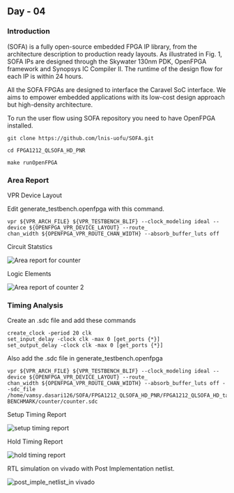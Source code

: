 ## Day - 04

### Introduction

 (SOFA) is a fully open-source embedded FPGA IP library, from the architecture description to production ready layouts. As illustrated in Fig. 1, SOFA IPs are designed through the Skywater 130nm PDK, OpenFPGA framework and Synopsys IC Compiler II. The runtime of the design flow for each IP is within 24 hours.

All the SOFA FPGAs are designed to interface the Caravel SoC interface. We aims to empower embedded applications with its low-cost design approach but high-density architecture.

To run the user flow using SOFA repository you need to have OpenFPGA installed.
```
git clone https://github.com/lnis-uofu/SOFA.git

cd FPGA1212_QLSOFA_HD_PNR

make runOpenFPGA

```

### Area Report 

VPR Device Layout

Edit generate_testbench.openfpga with this command.
```
vpr ${VPR_ARCH_FILE} ${VPR_TESTBENCH_BLIF} --clock_modeling ideal --device ${OPENFPGA_VPR_DEVICE_LAYOUT} --route_
chan_width ${OPENFPGA_VPR_ROUTE_CHAN_WIDTH} --absorb_buffer_luts off
```
Circuit Statstics

![Area report for counter](https://user-images.githubusercontent.com/67407412/172047423-35fd1a5a-f731-46bd-82ba-65aab354b550.jpg)

Logic Elements

![Area report of counter 2](https://user-images.githubusercontent.com/67407412/172047459-f44687ab-735a-4c46-bbc4-b4f617c68f95.jpg)

### Timing Analysis

Create an .sdc file and add these commands
```
create_clock -period 20 clk
set_input_delay -clock clk -max 0 [get_ports {*}]
set_output_delay -clock clk -max 0 [get_ports {*}]
```

Also add the .sdc file in generate_testbench.openfpga 

```
vpr ${VPR_ARCH_FILE} ${VPR_TESTBENCH_BLIF} --clock_modeling ideal --device ${OPENFPGA_VPR_DEVICE_LAYOUT} --route_
chan_width ${OPENFPGA_VPR_ROUTE_CHAN_WIDTH} --absorb_buffer_luts off --sdc_file /home/vamsy.dasari126/SOFA/FPGA1212_QLSOFA_HD_PNR/FPGA1212_QLSOFA_HD_task/
BENCHMARK/counter/counter.sdc
```
Setup Timing Report

![setup timing report](https://user-images.githubusercontent.com/67407412/172048800-1bb76518-4b41-48dc-ae77-da9938f887a3.jpg)

Hold Timing Report

![hold timing report](https://user-images.githubusercontent.com/67407412/172048839-7c31ebb6-0860-40fc-8b60-f6e24faf786a.jpg)

RTL simulation on vivado with Post Implementation netlist.

![post_imple_netlist_in vivado ](https://user-images.githubusercontent.com/67407412/172049135-a87b5116-6ebf-4918-b7e3-8779b370ea83.jpg)


